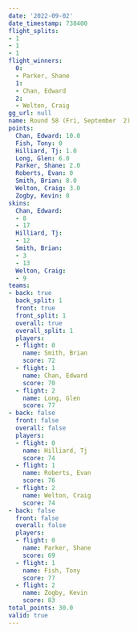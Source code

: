 ```yaml
---
date: '2022-09-02'
date_timestamp: 738400
flight_splits:
- 1
- 1
- 1
flight_winners:
  0:
  - Parker, Shane
  1:
  - Chan, Edward
  2:
  - Welton, Craig
gg_url: null
name: Round 58 (Fri, September  2)
points:
  Chan, Edward: 10.0
  Fish, Tony: 0
  Hilliard, Tj: 1.0
  Long, Glen: 6.0
  Parker, Shane: 2.0
  Roberts, Evan: 0
  Smith, Brian: 8.0
  Welton, Craig: 3.0
  Zogby, Kevin: 0
skins:
  Chan, Edward:
  - 8
  - 17
  Hilliard, Tj:
  - 12
  Smith, Brian:
  - 3
  - 13
  Welton, Craig:
  - 9
teams:
- back: true
  back_split: 1
  front: true
  front_split: 1
  overall: true
  overall_split: 1
  players:
  - flight: 0
    name: Smith, Brian
    score: 72
  - flight: 1
    name: Chan, Edward
    score: 70
  - flight: 2
    name: Long, Glen
    score: 77
- back: false
  front: false
  overall: false
  players:
  - flight: 0
    name: Hilliard, Tj
    score: 74
  - flight: 1
    name: Roberts, Evan
    score: 76
  - flight: 2
    name: Welton, Craig
    score: 74
- back: false
  front: false
  overall: false
  players:
  - flight: 0
    name: Parker, Shane
    score: 69
  - flight: 1
    name: Fish, Tony
    score: 77
  - flight: 2
    name: Zogby, Kevin
    score: 83
total_points: 30.0
valid: true
---
```

